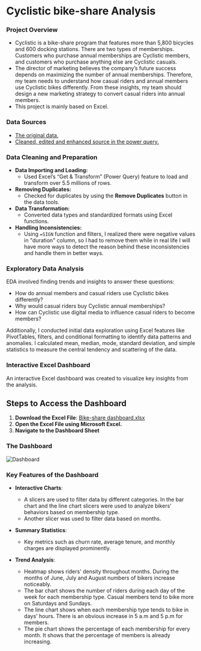 # Cyclistic bike-share Analysis

### Project Overview

- Cyclistic is a bike-share program that features more than 5,800 bicycles and 600 docking stations. There are two types of memberships. Customers who purchase annual memberships are Cyclistic members, and customers who purchase anything else are Cyclistic casuals.
- The director of marketing believes the company’s future success depends on maximizing the number of annual memberships. Therefore, my team needs to understand how casual riders and annual members use Cyclistic bikes differently. From these insights, my team should design a new marketing strategy to convert casual riders into annual members.
- This project is mainly based on Excel.

### Data Sources

- [The original data.](https://1drv.ms/f/c/1c14129f07a236b3/EnDMZWSGyK5MmhGCLFtdzc4BhbyHUVj5mAYlc0klYgUVXQ)
- [Cleaned, edited and enhanced source in the power query.](https://1drv.ms/f/c/1c14129f07a236b3/EnDMZWSGyK5MmhGCLFtdzc4BhbyHUVj5mAYlc0klYgUVXQ)

### Data Cleaning and Preparation
- **Data Importing and Loading:**
  - Used Excel’s “Get & Transform” (Power Query) feature to load and transform over 5.5 millions of rows.
- **Removing Duplicates:**
  - Checked for duplicates by using the **Remove Duplicates** button in the data tools.
- **Data Transformation:**
  - Converted data types and standardized formats using Excel functions.
- **Handling Inconsistencies:**
  - Using `=SIGN` function and filters, I realized there were negative values in "duration" column, so I had to remove them while in real life I will have more ways to detect the reason behind these inconsistencies and handle them in better ways.
 
### Exploratory Data Analysis

EDA involved finding trends and insights to answer these questions:

- How do annual members and casual riders use Cyclistic bikes differently?
- Why would casual riders buy Cyclistic annual memberships?
- How can Cyclistic use digital media to influence casual riders to become members?

Additionally, I conducted initial data exploration using Excel features like PivotTables, filters, and conditional formatting to identify data patterns and anomalies. I calculated mean, median, mode, standard deviation, and simple statistics to measure the central tendency and scattering of the data.



### Interactive Excel Dashboard

An interactive Excel dashboard was created to visualize key insights from the analysis.

## Steps to Access the Dashboard
1. **Download the Excel File**: [Bike-share dashboard.xlsx](https://1drv.ms/f/c/1c14129f07a236b3/EnDMZWSGyK5MmhGCLFtdzc4BhbyHUVj5mAYlc0klYgUVXQ)
2. **Open the Excel File using Microsoft Excel.**
2. **Navigate to the Dashboard Sheet**

### The Dashboard

![Dashboard](https://github.com/user-attachments/assets/8bceca2e-e249-4cce-8b8c-a2a5ff71fba4)

### Key Features of the Dashboard

- **Interactive Charts**:
  - A slicers are used to filter data by different categories. In the bar chart and the line chart slicers were used to analyze bikers' behaviors based on membership type.
  - Another slicer was used to filter data based on months.

- **Summary Statistics**:
  - Key metrics such as churn rate, average tenure, and monthly charges are displayed prominently.

- **Trend Analysis**:
  - Heatmap shows riders' density throughout months. During the months of June, July and August numbers of bikers increase noticeably.
  - The bar chart shows the number of riders during each day of the week for each membership type. Casual members tend to bike more on Saturdays and Sundays.
  - The line chart shows when each membership type tends to bike in days' hours. There is an obvious increase in 5 a.m and 5 p.m for members.
  - The pie chart shows the percentage of each membership for every month. It shows that the percentage of members is already increasing.
